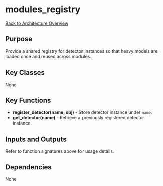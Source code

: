 # modules_registry
[Back to Architecture Overview](../README.md)

## Purpose
Provide a shared registry for detector instances so that heavy models are loaded once and reused across modules.

## Key Classes
None

## Key Functions
- **register_detector(name, obj)** - Store detector instance under ``name``.
- **get_detector(name)** - Retrieve a previously registered detector instance.

## Inputs and Outputs
Refer to function signatures above for usage details.

## Dependencies
None
